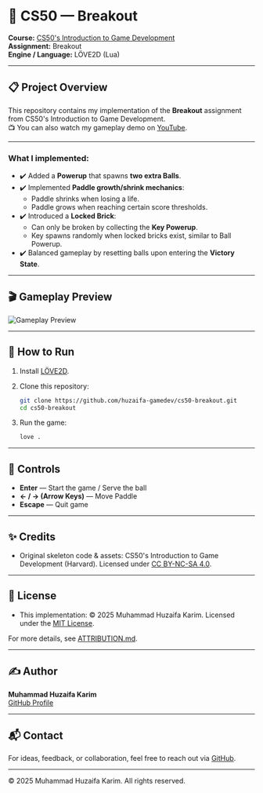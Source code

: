 # 🧱 CS50 — Breakout

**Course:** [CS50's Introduction to Game Development](https://cs50.harvard.edu/games/)  
**Assignment:** Breakout  
**Engine / Language:** LÖVE2D (Lua)  

---

## 📋 Project Overview

This repository contains my implementation of the **Breakout** assignment from CS50's Introduction to Game Development.  
📺 You can also watch my gameplay demo on [YouTube](https://youtu.be/iXx1497JTpE?si=Prg1LnJX3ffYVyP2).

---

### What I implemented:

- ✔️ Added a **Powerup** that spawns **two extra Balls**.  
- ✔️ Implemented **Paddle growth/shrink mechanics**:
  - Paddle shrinks when losing a life.  
  - Paddle grows when reaching certain score thresholds.  
- ✔️ Introduced a **Locked Brick**:
  - Can only be broken by collecting the **Key Powerup**.  
  - Key spawns randomly when locked bricks exist, similar to Ball Powerup.  
- ✔️ Balanced gameplay by resetting balls upon entering the **Victory State**.  

---

## 🎬 Gameplay Preview

![Gameplay Preview](docs/gameplay.gif)

---

## 🚀 How to Run

1. Install [LÖVE2D](https://love2d.org/).  

2. Clone this repository:

   ```bash
   git clone https://github.com/huzaifa-gamedev/cs50-breakout.git
   cd cs50-breakout
   ```

3. Run the game:

   ```bash
   love .
   ```

---

## 🎯 Controls

- **Enter** — Start the game / Serve the ball  
- **← / → (Arrow Keys)** — Move Paddle  
- **Escape** — Quit game  

---

## ✨ Credits

- Original skeleton code & assets: CS50's Introduction to Game Development (Harvard). Licensed under [CC BY-NC-SA 4.0](https://creativecommons.org/licenses/by-nc-sa/4.0/).  

---

## 📄 License

- This implementation: © 2025 Muhammad Huzaifa Karim. Licensed under the [MIT License](LICENSE).  

For more details, see [ATTRIBUTION.md](ATTRIBUTION.md).  

---

## ✍️ Author

**Muhammad Huzaifa Karim**  
[GitHub Profile](https://github.com/huzaifakarim1)  

---

## 📬 Contact

For ideas, feedback, or collaboration, feel free to reach out via [GitHub](https://github.com/huzaifakarim1).  

---

© 2025 Muhammad Huzaifa Karim. All rights reserved.
